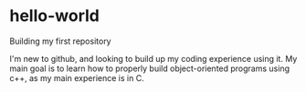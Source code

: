 # hello-world
Building my first repository

I'm new to github, and looking to build up my coding experience using it.
My main goal is to learn how to properly build object-oriented programs using c++, as my main experience is in C.
